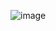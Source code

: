 ![image](https://github.com/bhargavramdr/addsub/assets/72303641/87ed275b-b14f-4207-bc40-99e92c45773a)
